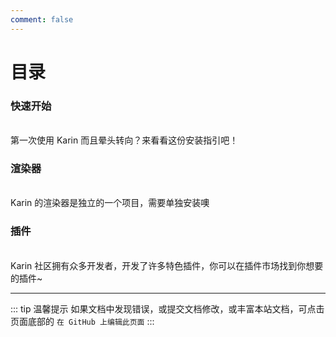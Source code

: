 ```yaml
---
comment: false
---
```

# 目录

### 快速开始
<br>
<NCard title="🎲 安装karin" link="../start/start#环境">
第一次使用 Karin 而且晕头转向？来看看这份安装指引吧！
</NCard>

### 渲染器
<br>
<NCard title="📑 安装渲染器" link="../start/render#渲染器安装">
Karin 的渲染器是独立的一个项目，需要单独安装噢
</NCard>

### 插件
<br>
<NCard title="😍 安装插件" link="../plugins/list#📜用户须知">
Karin 社区拥有众多开发者，开发了许多特色插件，你可以在插件市场找到你想要的插件~
</NCard>

---
::: tip 温馨提示
如果文档中发现错误，或提交文档修改，或丰富本站文档，可点击页面底部的 `在 GitHub 上编辑此页面`
:::

